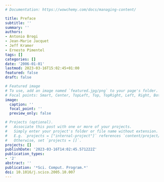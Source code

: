 ```yaml
---
# Documentation: https://wowchemy.com/docs/managing-content/

title: Preface
subtitle: ''
summary: ''
authors:
- Antonio Brogi
- Jean-Marie Jacquet
- Jeff Kramer
- Ernesto Pimentel
tags: []
categories: []
date: '2006-01-01'
lastmod: 2023-03-16T15:02:45+01:00
featured: false
draft: false

# Featured image
# To use, add an image named `featured.jpg/png` to your page's folder.
# Focal points: Smart, Center, TopLeft, Top, TopRight, Left, Right, BottomLeft, Bottom, BottomRight.
image:
  caption: ''
  focal_point: ''
  preview_only: false

# Projects (optional).
#   Associate this post with one or more of your projects.
#   Simply enter your project's folder or file name without extension.
#   E.g. `projects = ["internal-project"]` references `content/project/deep-learning/index.md`.
#   Otherwise, set `projects = []`.
projects: []
publishDate: '2023-03-16T14:02:45.571222Z'
publication_types:
- '2'
abstract: ''
publication: '*Sci. Comput. Program.*'
doi: 10.1016/j.scico.2005.10.007
---
```

